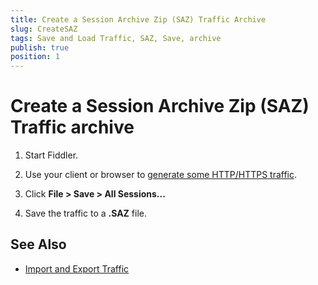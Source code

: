 ```yaml
---
title: Create a Session Archive Zip (SAZ) Traffic Archive
slug: CreateSAZ
tags: Save and Load Traffic, SAZ, Save, archive
publish: true
position: 1
---
```


Create a Session Archive Zip (SAZ) Traffic archive
==================================================

1. Start Fiddler. 

2. Use your client or browser to [generate some HTTP/HTTPS traffic][1].

3. Click **File > Save > All Sessions...** 

4. Save the traffic to a **.SAZ** file.

See Also
--------

+ [Import and Export Traffic][2]

[1]: ../../observe-traffic/tasks/capturewebtraffic
[2]: ./ImportExportDefault